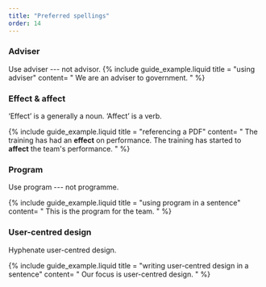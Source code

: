```yaml
---
title: "Preferred spellings"
order: 14
---
```


### Adviser

Use adviser --- not advisor.
{% include guide_example.liquid
  title = "using adviser"
  content= "
We are an adviser to government.
"
%}

### Effect & affect

‘Effect’ is a generally a noun. ‘Affect’ is a verb.

{% include guide_example.liquid
  title = "referencing a PDF"
  content= "
The training has had an **effect** on performance. The training has started to **affect** the team's performance.
"
%}

### Program

Use program --- not programme.

{% include guide_example.liquid
  title = "using program in a sentence"
  content= "
This is the program for the team.
"
%}

### User-centred design

Hyphenate user-centred design.

{% include guide_example.liquid
  title = "writing user-centred design in a sentence"
  content= "
Our focus is user-centred design.
"
%}
